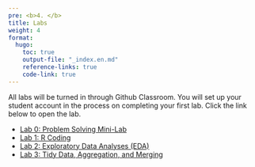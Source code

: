 ```yaml
---
pre: <b>4. </b>
title: Labs
weight: 4
format:
  hugo:
    toc: true
    output-file: "_index.en.md"
    reference-links: true
    code-link: true
---
```




All labs will be turned in through Github Classroom. You will set up your student account in the process on completing your first lab. Click the link below to open the lab.

-   [Lab 0: Problem Solving Mini-Lab][]
-   [Lab 1: R Coding][]
-   [Lab 2: Exploratory Data Analyses (EDA)][]
-   [Lab 3: Tidy Data, Aggregation, and Merging][]

  [Lab 0: Problem Solving Mini-Lab]: /intro_to_data_science_reader/labs/lab_0/lab_0.html
  [Lab 1: R Coding]: /intro_to_data_science_reader/labs/lab_1/lab-1-r-coding.html
  [Lab 2: Exploratory Data Analyses (EDA)]: /intro_to_data_science_reader/labs/lab_2/lab-2-eda.html
  [Lab 3: Tidy Data, Aggregation, and Merging]: /intro_to_data_science_reader/content/labs/lab_3/lab-3-tidy-agg-merge.html
